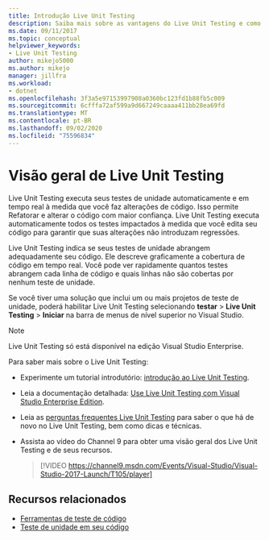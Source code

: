 ```yaml
---
title: Introdução Live Unit Testing
description: Saiba mais sobre as vantagens do Live Unit Testing e como usá-lo ao testar as unidades dos seus projetos.
ms.date: 09/11/2017
ms.topic: conceptual
helpviewer_keywords:
- Live Unit Testing
author: mikejo5000
ms.author: mikejo
manager: jillfra
ms.workload:
- dotnet
ms.openlocfilehash: 3f3a5e97153997908a0360bc123fd1b88fb5c009
ms.sourcegitcommit: 6cfffa72af599a9d667249caaaa411bb28ea69fd
ms.translationtype: MT
ms.contentlocale: pt-BR
ms.lasthandoff: 09/02/2020
ms.locfileid: "75596834"
---
```

# <a name="live-unit-testing-overview"></a>Visão geral de Live Unit Testing

Live Unit Testing executa seus testes de unidade automaticamente e em tempo real à medida que você faz alterações de código. Isso permite Refatorar e alterar o código com maior confiança. Live Unit Testing executa automaticamente todos os testes impactados à medida que você edita seu código para garantir que suas alterações não introduzam regressões.

Live Unit Testing indica se seus testes de unidade abrangem adequadamente seu código. Ele descreve graficamente a cobertura de código em tempo real. Você pode ver rapidamente quantos testes abrangem cada linha de código e quais linhas não são cobertas por nenhum teste de unidade.

Se você tiver uma solução que inclui um ou mais projetos de teste de unidade, poderá habilitar Live Unit Testing selecionando **testar**  >  **Live Unit Testing**  >  **Iniciar** na barra de menus de nível superior no Visual Studio.

> [!NOTE]
> Live Unit Testing só está disponível na edição Visual Studio Enterprise.

Para saber mais sobre o Live Unit Testing:

- Experimente um tutorial introdutório: [introdução ao Live Unit Testing](live-unit-testing-start.md).

- Leia a documentação detalhada: [Use Live Unit Testing com Visual Studio Enterprise Edition](live-unit-testing.md).

- Leia as [perguntas frequentes Live Unit Testing](live-unit-testing-faq.md) para saber o que há de novo no Live Unit Testing, bem como dicas e técnicas.

- Assista ao vídeo do Channel 9 para obter uma visão geral dos Live Unit Testing e de seus recursos.</p>

   > [!VIDEO https://channel9.msdn.com/Events/Visual-Studio/Visual-Studio-2017-Launch/T105/player]

## <a name="related-resources"></a>Recursos relacionados

- [Ferramentas de teste de código](https://visualstudio.microsoft.com/vs/testing-tools/)
- [Teste de unidade em seu código](unit-test-your-code.md)
